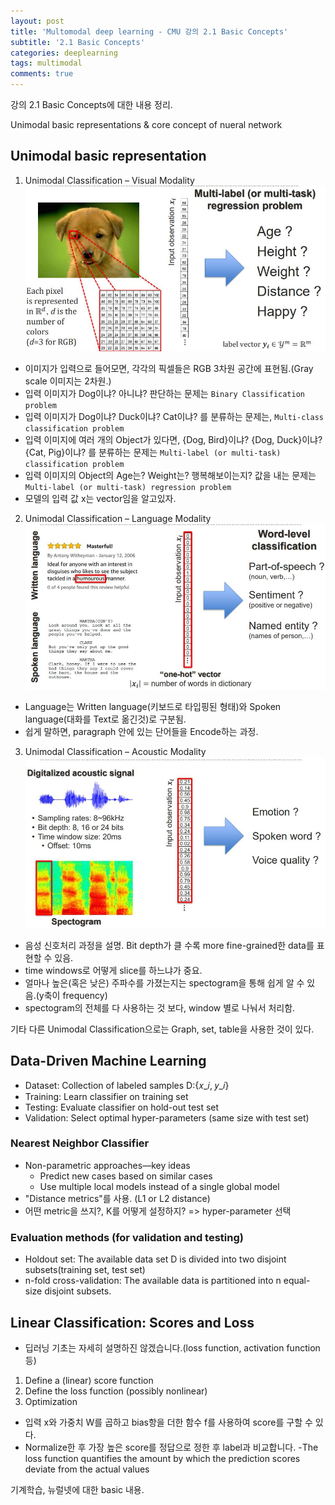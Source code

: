 ```yaml
---
layout: post
title: 'Multomodal deep learning - CMU 강의 2.1 Basic Concepts'
subtitle: '2.1 Basic Concepts'
categories: deeplearning
tags: multimodal
comments: true
---
```



강의  2.1 Basic Concepts에 대한 내용 정리. 


Unimodal basic representations & core concept of nueral network

## Unimodal basic representation
1. Unimodal Classification – Visual Modality
![Capture](/assets/img/post/multimodal/2021-1-9-multimodal-2.JPG)

- 이미지가 입력으로 들어모면, 각각의 픽셀들은 RGB 3차원 공간에 표현됨.(Gray scale 이미지는 2차원.) 
- 입력 이미지가 Dog이냐? 아니냐? 판단하는 문제는 `Binary Classification problem`
- 입력 이미지가 Dog이냐? Duck이냐? Cat이냐? 를 분류하는 문제는, `Multi-class classification problem`
- 입력 이미지에 여러 개의 Object가 있다면, {Dog, Bird}이냐? {Dog, Duck}이냐? {Cat, Pig}이냐? 를 분류하는 문제는 `Multi-label (or multi-task) classification problem`
- 입력 이미지의 Object의 Age는? Weight는? 행복해보이는지? 값을 내는 문제는 `Multi-label (or multi-task) regression problem`
- 모델의 입력 값 x는 vector임을 알고있자. 

2. Unimodal Classification – Language Modality
![Capture](/assets/img/post/multimodal/2021-1-9-multimodal-3.JPG)
- Language는 Written language(키보드로 타입핑된 형태)와 Spoken language(대화를 Text로 옮긴것)로 구분됨. 
- 쉽게 말하면, paragraph 안에 있는 단어들을 Encode하는 과정. 

3. Unimodal Classification – Acoustic Modality
![Capture](/assets/img/post/multimodal/2021-1-9-multimodal-4.JPG)
- 음성 신호처리 과정을 설명. Bit depth가 클 수록 more fine-grained한 data를 표현할 수 있음.
- time windows로 어떻게 slice를 하느냐가 중요. 
- 얼마나 높은(혹은 낮은) 주파수를 가졌는지는 spectogram을 통해 쉽게 알 수 있음.(y축이 frequency)
- spectogram의 전체를 다 사용하는 것 보다, window 별로 나눠서 처리함. 

기타 다른 Unimodal Classification으로는 Graph, set, table을 사용한 것이 있다. 

## Data-Driven Machine Learning 
- Dataset: Collection of labeled samples D:{𝑥_𝑖, 𝑦_𝑖}
- Training: Learn classifier on training set
- Testing: Evaluate classifier on hold-out test set
- Validation: Select optimal hyper-parameters (same size with test set)

### Nearest Neighbor Classifier
- Non-parametric approaches—key ideas
  - Predict new cases based on similar cases
  - Use multiple local models instead of a single global model
- "Distance metrics"를 사용. (L1 or L2 distance)
- 어떤 metric을 쓰지?, K를 어떻게 설정하지? => hyper-parameter 선택
  
### Evaluation methods (for validation and testing)
- Holdout set: The available data set D is divided into two disjoint subsets(training set, test set)
- n-fold cross-validation: The available data is partitioned into n equal-size disjoint subsets. 

## Linear Classification: Scores and Loss
- 딥러닝 기초는 자세히 설명하진 않겠습니다.(loss function, activation function 등)
1. Define a (linear) score function
2. Define the loss function (possibly nonlinear)
3. Optimization

- 입력 x와 가중치 W를 곱하고 bias항을 더한 함수 f를 사용하여 score를 구할 수 있다. 
- Normalize한 후 가장 높은 score를 정답으로 정한 후 label과 비교합니다. 
 -The loss function quantifies the amount by which the prediction scores deviate from the actual values



기계학습, 뉴럴넷에 대한 basic 내용. 
